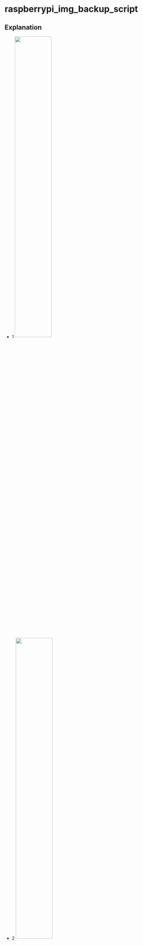 # raspberrypi_img_backup_script

## Explanation

* 1 <img src="https://user-images.githubusercontent.com/36920367/44411694-1925e900-a5a2-11e8-8f95-12c26387896f.PNG" width="50%" align="center">
* 2 <img src="https://user-images.githubusercontent.com/36920367/44411747-335fc700-a5a2-11e8-8d7a-93c4561cb746.PNG" width="50%" align="center">
* 3 <img src="https://user-images.githubusercontent.com/36920367/44411751-35298a80-a5a2-11e8-9489-a085735a6f7a.PNG" width="50%" align="center">

I hope you should have tried back up img file while using raspberry pi. 
When you use ‘gparted’ to back up img file, you might encounter with error image such as picture no.1.
This error occurs when compacting size is over-limited than the least set size. 
By remaining 300MB~500MB of storage space, resizing process will work normally.
However, remaining these storage space leads to speed lag of reading and writing.
Concerning about how to resize perfect made me write this script.
Although the function is quite straightforward and a bit mixed up cause I’m not a professional programmer, I hope to be helpful.

If you use this script to create a Raspberrypi backup image file, you can create an image file that is more efficient than gparted by creating an image file with 1 to 0.5% free space as shown in pictures 2 and 3. In addition, auto resizing function is also written to the script when booting SD card, so you do not need to resize the partition using raspi-config after booting.

## Getting Started
* OS : ubuntu or debian .. (etc)
* Prerequisites Program : nothing..

We recommend that you run the script in Ubuntu because it was created in the default environment. Or you can look at the script and think about installing the required programs yourself.

## HOW TO USE

Care point! Before downloading and running  this script, make sure you back up in advance with a proven method!

Import the script into the git clone.

```
git clone https://github.com/dydgns2017/raspberrypi_img_backup_script.git
cd raspberrypi_img_backup_script
```

Before using the script, make sure that flash memory is plugged 
in and check the memory device name through the fdisk command as follows:

```
sudo fdisk -l 
```

ex ) print

```
Disk /dev/sdb: 14.9 GiB, 15931539456 bytes, 31116288 sectors
Units: sectors of 1 * 512 = 512 bytes
Sector size (logical/physical): 512 bytes / 512 bytes
I/O size (minimum/optimal): 512 bytes / 512 bytes
Disklabel type: dos
Disk identifier: 0x86310bac

Device     Boot Start     End Sectors  Size Id Type
/dev/sdb1        8192   96663   88472 43.2M  c W95 FAT32 (LBA)
/dev/sdb2       98304 4138976 4040673  1.9G 83 Linux
```

Remember the name of the printed memory device and run the script by \\ 
specifying the device name and image file name as factor values.

```
sudo bash raspberrypi_img_backup.sh /dev/xxx xxx.img
```

ex ) excute script

```
sudo bash raspberrypi_img_backup.sh /dev/sdb Raspberrypi.img
```

When the entire script ends, check to see if the disk is write normally with \\
the following command and test it on the raspberry pi:

```
sudo fdisk -l
```

ex ) print

```
Device     Boot Start     End Sectors  Size Id Type
/dev/sdb1        8192   96663   88472 43.2M  c W95 FAT32 (LBA)
/dev/sdb2       98304 4138976 4040673  1.9G 83 Linux
```

## Authors
* **Yonghoon Jung** - *University : Sunkyul Univ* -
* **Seungwon Lee** - *University : Korea Univ* -

## reference
* https://raspberrypi.stackexchange.com/questions/499/how-can-i-resize-my-root-partition
* https://github.com/RPi-Distro/raspi-config/blob/master/raspi-config
